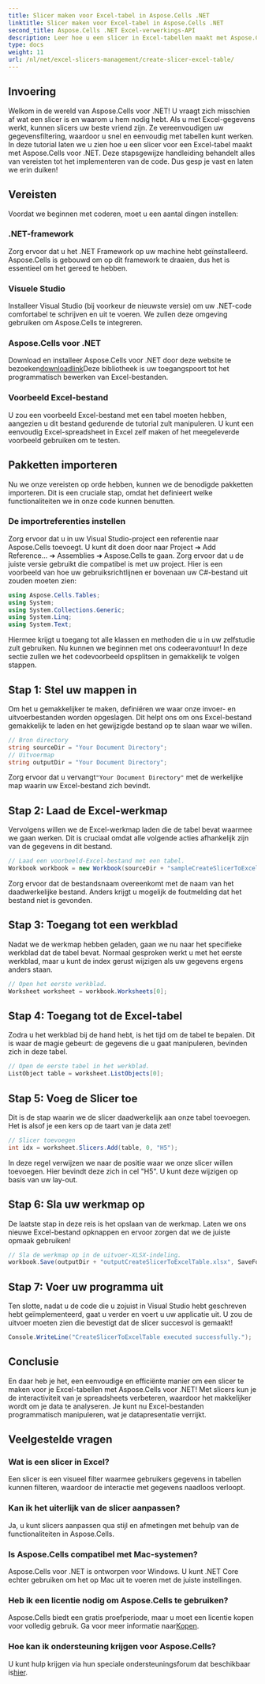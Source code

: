 ```yaml
---
title: Slicer maken voor Excel-tabel in Aspose.Cells .NET
linktitle: Slicer maken voor Excel-tabel in Aspose.Cells .NET
second_title: Aspose.Cells .NET Excel-verwerkings-API
description: Leer hoe u een slicer in Excel-tabellen maakt met Aspose.Cells voor .NET. Stapsgewijze handleiding voor efficiënte gegevensfiltering.
type: docs
weight: 11
url: /nl/net/excel-slicers-management/create-slicer-excel-table/
---
```

## Invoering
Welkom in de wereld van Aspose.Cells voor .NET! U vraagt zich misschien af wat een slicer is en waarom u hem nodig hebt. Als u met Excel-gegevens werkt, kunnen slicers uw beste vriend zijn. Ze vereenvoudigen uw gegevensfiltering, waardoor u snel en eenvoudig met tabellen kunt werken. In deze tutorial laten we u zien hoe u een slicer voor een Excel-tabel maakt met Aspose.Cells voor .NET.
Deze stapsgewijze handleiding behandelt alles van vereisten tot het implementeren van de code. Dus gesp je vast en laten we erin duiken!
## Vereisten
Voordat we beginnen met coderen, moet u een aantal dingen instellen:
### .NET-framework
Zorg ervoor dat u het .NET Framework op uw machine hebt geïnstalleerd. Aspose.Cells is gebouwd om op dit framework te draaien, dus het is essentieel om het gereed te hebben.
### Visuele Studio
Installeer Visual Studio (bij voorkeur de nieuwste versie) om uw .NET-code comfortabel te schrijven en uit te voeren. We zullen deze omgeving gebruiken om Aspose.Cells te integreren.
### Aspose.Cells voor .NET
 Download en installeer Aspose.Cells voor .NET door deze website te bezoeken[downloadlink](https://releases.aspose.com/cells/net/)Deze bibliotheek is uw toegangspoort tot het programmatisch bewerken van Excel-bestanden.
### Voorbeeld Excel-bestand
U zou een voorbeeld Excel-bestand met een tabel moeten hebben, aangezien u dit bestand gedurende de tutorial zult manipuleren. U kunt een eenvoudig Excel-spreadsheet in Excel zelf maken of het meegeleverde voorbeeld gebruiken om te testen.
## Pakketten importeren
Nu we onze vereisten op orde hebben, kunnen we de benodigde pakketten importeren. Dit is een cruciale stap, omdat het definieert welke functionaliteiten we in onze code kunnen benutten.
### De importreferenties instellen
Zorg ervoor dat u in uw Visual Studio-project een referentie naar Aspose.Cells toevoegt. U kunt dit doen door naar Project ➔ Add Reference... ➔ Assemblies ➔ Aspose.Cells te gaan. Zorg ervoor dat u de juiste versie gebruikt die compatibel is met uw project.
Hier is een voorbeeld van hoe uw gebruiksrichtlijnen er bovenaan uw C#-bestand uit zouden moeten zien:
```csharp
using Aspose.Cells.Tables;
using System;
using System.Collections.Generic;
using System.Linq;
using System.Text;
```
Hiermee krijgt u toegang tot alle klassen en methoden die u in uw zelfstudie zult gebruiken.
Nu kunnen we beginnen met ons codeeravontuur! In deze sectie zullen we het codevoorbeeld opsplitsen in gemakkelijk te volgen stappen.
## Stap 1: Stel uw mappen in
Om het u gemakkelijker te maken, definiëren we waar onze invoer- en uitvoerbestanden worden opgeslagen. Dit helpt ons om ons Excel-bestand gemakkelijk te laden en het gewijzigde bestand op te slaan waar we willen.
```csharp
// Bron directory
string sourceDir = "Your Document Directory";
// Uitvoermap
string outputDir = "Your Document Directory";
```
 Zorg ervoor dat u vervangt`"Your Document Directory"` met de werkelijke map waarin uw Excel-bestand zich bevindt.
## Stap 2: Laad de Excel-werkmap
Vervolgens willen we de Excel-werkmap laden die de tabel bevat waarmee we gaan werken. Dit is cruciaal omdat alle volgende acties afhankelijk zijn van de gegevens in dit bestand.
```csharp
// Laad een voorbeeld-Excel-bestand met een tabel.
Workbook workbook = new Workbook(sourceDir + "sampleCreateSlicerToExcelTable.xlsx");
```
Zorg ervoor dat de bestandsnaam overeenkomt met de naam van het daadwerkelijke bestand. Anders krijgt u mogelijk de foutmelding dat het bestand niet is gevonden.
## Stap 3: Toegang tot een werkblad
Nadat we de werkmap hebben geladen, gaan we nu naar het specifieke werkblad dat de tabel bevat. Normaal gesproken werkt u met het eerste werkblad, maar u kunt de index gerust wijzigen als uw gegevens ergens anders staan.
```csharp
// Open het eerste werkblad.
Worksheet worksheet = workbook.Worksheets[0];
```
## Stap 4: Toegang tot de Excel-tabel
Zodra u het werkblad bij de hand hebt, is het tijd om de tabel te bepalen. Dit is waar de magie gebeurt: de gegevens die u gaat manipuleren, bevinden zich in deze tabel.
```csharp
// Open de eerste tabel in het werkblad.
ListObject table = worksheet.ListObjects[0];
```
## Stap 5: Voeg de Slicer toe
Dit is de stap waarin we de slicer daadwerkelijk aan onze tabel toevoegen. Het is alsof je een kers op de taart van je data zet! 
```csharp
// Slicer toevoegen
int idx = worksheet.Slicers.Add(table, 0, "H5");
```
In deze regel verwijzen we naar de positie waar we onze slicer willen toevoegen. Hier bevindt deze zich in cel "H5". U kunt deze wijzigen op basis van uw lay-out.
## Stap 6: Sla uw werkmap op
De laatste stap in deze reis is het opslaan van de werkmap. Laten we ons nieuwe Excel-bestand opknappen en ervoor zorgen dat we de juiste opmaak gebruiken!
```csharp
// Sla de werkmap op in de uitvoer-XLSX-indeling.
workbook.Save(outputDir + "outputCreateSlicerToExcelTable.xlsx", SaveFormat.Xlsx);
```
## Stap 7: Voer uw programma uit
Ten slotte, nadat u de code die u zojuist in Visual Studio hebt geschreven hebt geïmplementeerd, gaat u verder en voert u uw applicatie uit. U zou de uitvoer moeten zien die bevestigt dat de slicer succesvol is gemaakt!
```csharp
Console.WriteLine("CreateSlicerToExcelTable executed successfully.");
```
## Conclusie
En daar heb je het, een eenvoudige en efficiënte manier om een slicer te maken voor je Excel-tabellen met Aspose.Cells voor .NET! Met slicers kun je de interactiviteit van je spreadsheets verbeteren, waardoor het makkelijker wordt om je data te analyseren. Je kunt nu Excel-bestanden programmatisch manipuleren, wat je datapresentatie verrijkt.
## Veelgestelde vragen

### Wat is een slicer in Excel?
Een slicer is een visueel filter waarmee gebruikers gegevens in tabellen kunnen filteren, waardoor de interactie met gegevens naadloos verloopt.
  
### Kan ik het uiterlijk van de slicer aanpassen?
Ja, u kunt slicers aanpassen qua stijl en afmetingen met behulp van de functionaliteiten in Aspose.Cells.
  
### Is Aspose.Cells compatibel met Mac-systemen?
Aspose.Cells voor .NET is ontworpen voor Windows. U kunt .NET Core echter gebruiken om het op Mac uit te voeren met de juiste instellingen.
  
### Heb ik een licentie nodig om Aspose.Cells te gebruiken?
 Aspose.Cells biedt een gratis proefperiode, maar u moet een licentie kopen voor volledig gebruik. Ga voor meer informatie naar[Kopen](https://purchase.aspose.com/buy).
  
### Hoe kan ik ondersteuning krijgen voor Aspose.Cells?
 U kunt hulp krijgen via hun speciale ondersteuningsforum dat beschikbaar is[hier](https://forum.aspose.com/c/cells/9).